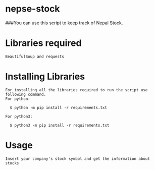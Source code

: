 # nepse-stock

###You can use this script to keep track of Nepal Stock.

Libraries required
===================
    BeautifulSoup and requests

Installing Libraries
=====================
    For installing all the libraries required to run the script use following command.
    For python:

      $ python -m pip install -r requirements.txt

    For python3:

      $ python3 -m pip install -r requirements.txt

Usage
============
    Insert your company's stock symbol and get the information about stocks
